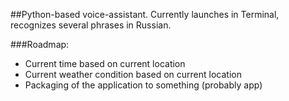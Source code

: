 ##Python-based voice-assistant. Currently launches in Terminal, recognizes several phrases in Russian.


###Roadmap:

* Current time based on current location
* Current weather condition based on current location
* Packaging of the application to something (probably app)
